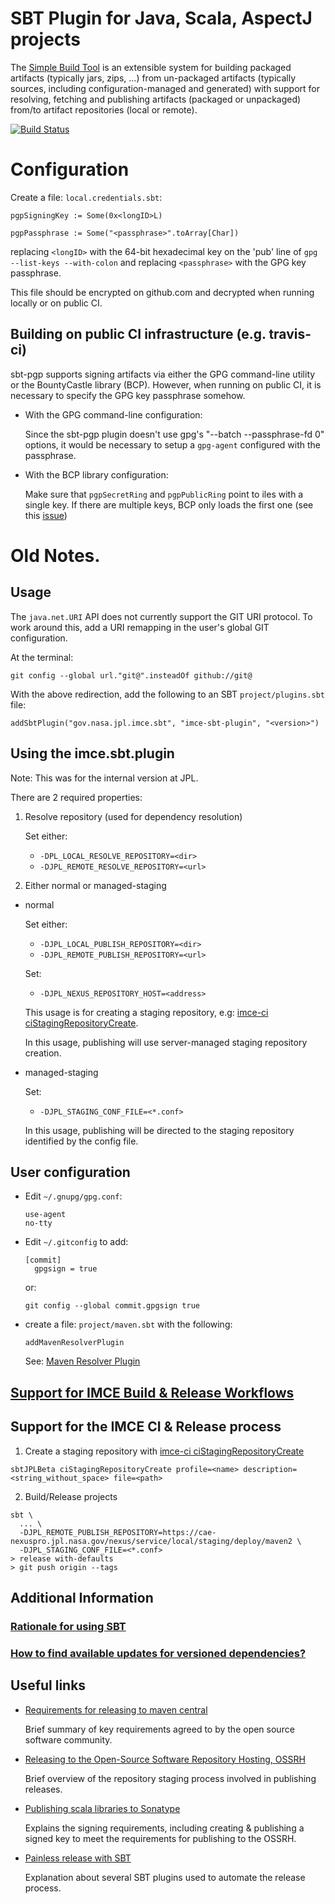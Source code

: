 # SBT Plugin for Java, Scala, AspectJ projects

The [Simple Build Tool](http://www.scala-sbt.org "SBT") is an extensible system
for building packaged artifacts (typically jars, zips, ...) from un-packaged 
artifacts (typically sources, including configuration-managed and generated)
with support for resolving, fetching and publishing artifacts (packaged or unpackaged) 
from/to artifact repositories (local or remote).

[![Build Status](https://travis-ci.org/JPL-IMCE/imce.sbt.plugin.svg?branch=IMCEI-283)](https://travis-ci.org/JPL-IMCE/imce.sbt.plugin)

# Configuration

Create a file: `local.credentials.sbt`:

```
pgpSigningKey := Some(0x<longID>L)

pgpPassphrase := Some("<passphrase>".toArray[Char])
```

replacing `<longID>` with the 64-bit hexadecimal key on the 'pub' line of `gpg --list-keys --with-colon`
and replacing `<passphrase>` with the GPG key passphrase.

This file should be encrypted on github.com and decrypted when running locally or on public CI.

## Building on public CI infrastructure (e.g. travis-ci)

sbt-pgp supports signing artifacts via either the GPG command-line utility or the BountyCastle library (BCP).
However, when running on public CI, it is necessary to specify the GPG key passphrase somehow.
- With the GPG command-line configuration:
  
  Since the sbt-pgp plugin doesn't use gpg's "--batch --passphrase-fd 0" options, 
  it would be necessary to setup a `gpg-agent` configured with the passphrase.
  
- With the BCP library configuration:

  Make sure that `pgpSecretRing` and `pgpPublicRing` point to iles with a single key.
  If there are multiple keys, BCP only loads the first one (see this [issue](https://github.com/sbt/sbt-pgp/issues/47))

# Old Notes.

## Usage

The `java.net.URI` API does not currently support the GIT URI protocol.
To work around this, add a URI remapping in the user's global GIT configuration.

At the terminal:

```git config --global url."git@".insteadOf github://git@```

With the above redirection, add the following to an SBT `project/plugins.sbt` file:

```
addSbtPlugin("gov.nasa.jpl.imce.sbt", "imce-sbt-plugin", "<version>")
```

## Using the imce.sbt.plugin

Note: This was for the internal version at JPL.

There are 2 required properties:

1. Resolve repository (used for dependency resolution)

   Set either:
   - `-DPL_LOCAL_RESOLVE_REPOSITORY=<dir>`
   - `-DJPL_REMOTE_RESOLVE_REPOSITORY=<url>`

2. Either normal or managed-staging

  - normal

    Set either:
    - `-DJPL_LOCAL_PUBLISH_REPOSITORY=<dir>`
    - `-DJPL_REMOTE_PUBLISH_REPOSITORY=<url>`

    Set:
    - `-DJPL_NEXUS_REPOSITORY_HOST=<address>`

    This usage is for creating a staging repository, e.g:
    [imce-ci ciStagingRepositoryCreate](https://github.jpl.nasa.gov/imce/imce-ci#sbt-cistagingrepositorycreate-descriptionstring-filepath).

    In this usage, publishing will use server-managed staging repository creation.

  - managed-staging

    Set:
    - `-DJPL_STAGING_CONF_FILE=<*.conf>`

    In this usage, publishing will be directed to the staging repository identified by the config file.

## User configuration

  - Edit `~/.gnupg/gpg.conf`:

    ```
    use-agent
    no-tty
    ```

  - Edit `~/.gitconfig` to add:

    ```
    [commit]
	  gpgsign = true
    ```

    or:

    ```
    git config --global commit.gpgsign true
    ```

  - create a file: `project/maven.sbt` with the following:

     ```addMavenResolverPlugin```

    See: [Maven Resolver Plugin](http://www.scala-sbt.org/0.13/docs/sbt-0.13-Tech-Previews.html#Maven+resolver+plugin)

## [Support for IMCE Build & Release Workflows](doc/Workflows.md)

## Support for the IMCE CI & Release process

1. Create a staging repository with [imce-ci ciStagingRepositoryCreate](https://github.jpl.nasa.gov/imce/imce-ci#sbt-cistagingrepositorycreate-descriptionstring-filepath)

  ```
  sbtJPLBeta ciStagingRepositoryCreate profile=<name> description=<string_without_space> file=<path>
  ```

2. Build/Release projects

  ```
  sbt \
    ... \
    -DJPL_REMOTE_PUBLISH_REPOSITORY=https://cae-nexuspro.jpl.nasa.gov/nexus/service/local/staging/deploy/maven2 \
    -DJPL_STAGING_CONF_FILE=<*.conf>
  > release with-defaults
  > git push origin --tags
  ```

## Additional Information

### [Rationale for using SBT](doc/Evaluation.md)

### [How to find available updates for versioned dependencies?](doc/DependencyUpdates.md)

## Useful links

- [Requirements for releasing to maven central](http://central.sonatype.org/pages/requirements.html)

  Brief summary of key requirements agreed to by the open source software community.

- [Releasing to the Open-Source Software Repository Hosting, OSSRH](http://central.sonatype.org/pages/releasing-the-deployment.html)

  Brief overview of the repository staging process involved in publishing releases.

- [Publishing scala libraries to Sonatype](http://www.loftinspace.com.au/blog/publishing-scala-libraries-to-sonatype.html)

  Explains the signing requirements, including creating & publishing a signed key to meet the requirements for publishing to the OSSRH.

- [Painless release with SBT](http://blog.byjean.eu/2015/07/10/painless-release-with-sbt.html)

  Explanation about several SBT plugins used to automate the release process.

